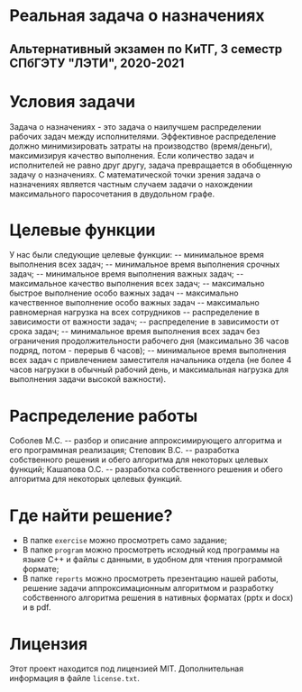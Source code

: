 # Реальная задача о назначениях

## Альтернативный экзамен по КиТГ, 3 семестр СПбГЭТУ "ЛЭТИ", 2020-2021

# Условия задачи

Задача о назначениях - это задача о наилучшем распределении рабочих задач между исполнителями.
Эффективное распределение должно минимизировать затраты на производство (время/деньги), максимизируя качество выполнения.
Если количество задач и исполнителей не равно друг другу, задача превращается в обобщенную задачу о назначениях.
С математической точки зрения задача о назначениях является частным случаем задачи о нахождении максимального паросочетания в двудольном графе.

# Целевые функции

У нас были следующие целевые функции:
-- минимальное время выполнения всех задач;
-- минимальное время выполнения срочных задач;
-- минимальное время выполнения важных задач;
-- максимальное качество выполнения всех задач;
-- максимально быстрое выполнение особо важных задач
-- максимально качественное выполнение особо важных задач
-- максимально равномерная нагрузка на всех сотрудников
-- распределение в зависимости от важности задач;
-- распределение в зависимости от срока задач;
-- минимальное время выполнения всех задач без ограничения продолжительности рабочего дня (максимально 36 часов подряд, потом - перерыв 6 часов);
-- минимальное время выполнения всех задач с привлечением заместителя начальника отдела (не более 4 часов нагрузки в обычный рабочий день, и максимальная нагрузка для выполнения задачи высокой важности).

# Распределение работы

Соболев М.С. -- разбор и описание аппроксимирующего алгоритма и его программная реализация;
Степовик В.С. -- разработка собственного решения и обего алгоритма для некоторых целевых функций;
Кашапова О.С. -- разработка собственного решения и обего алгоритма для некоторых целевых функций.

# Где найти решение?

* В папке `exercise` можно просмотреть само задание;
* В папке `program` можно просмотреть исходный код программы на языке С++ и файлы с данными, в удобном для чтения программой формате;
* В папке `reports` можно просмотреть презентацию нашей работы, решение задачи аппроксимационным алгоритмом и разработку собственного алгоритма решения в нативных форматах (pptx и docx) и в pdf.

# Лицензия

Этот проект находится под лицензией MIT. Дополнительная информация в файле `license.txt`.